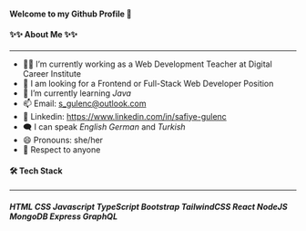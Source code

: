 #### Welcome to my Github Profile 👋

#### ✨✨ About Me ✨✨

---

- 👩‍🏫 I’m currently working as a Web Development Teacher at Digital Career Institute
- 📢 I am looking for a Frontend or Full-Stack Web Developer Position
- 🌱 I’m currently learning _Java_
- 📫 Email: <s_gulenc@outlook.com>
- 🔗 Linkedin: <https://www.linkedin.com/in/safiye-gulenc>
- 🗨️ I can speak _English_
  _German_ and _Turkish_
- 😄 Pronouns: she/her
- 🙌 Respect to anyone

#### 🛠 Tech Stack

---

##### HTML CSS Javascript TypeScript Bootstrap TailwindCSS React NodeJS MongoDB Express GraphQL

